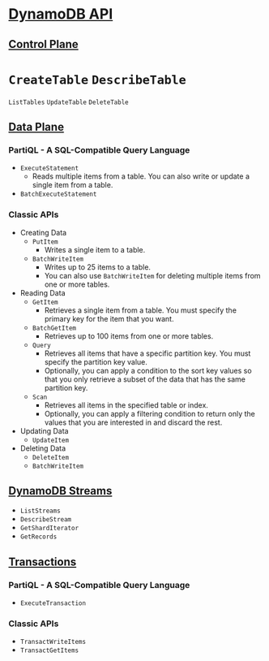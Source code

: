 # [DynamoDB API](https://docs.aws.amazon.com/amazondynamodb/latest/developerguide/HowItWorks.API.html)
## [Control Plane](https://docs.aws.amazon.com/amazondynamodb/latest/developerguide/HowItWorks.API.html#HowItWorks.API.ControlPlane)
`CreateTable`
`DescribeTable`
=
`ListTables`
`UpdateTable`
`DeleteTable`


## [Data Plane](https://docs.aws.amazon.com/amazondynamodb/latest/developerguide/HowItWorks.API.html#HowItWorks.API.DataPlane)
### PartiQL - A SQL-Compatible Query Language
-  `ExecuteStatement`
	-  Reads multiple items from a table. You can also write or update a single item from a table.
-  `BatchExecuteStatement`

### Classic APIs
-  Creating Data
	-  `PutItem`
		- Writes a single item to a table.
	-  `BatchWriteItem`
		- Writes up to 25 items to a table.
		- You can also use `BatchWriteItem` for deleting multiple items from one or more tables.
-  Reading Data
	-  `GetItem`
		- Retrieves a single item from a table. You must specify the primary key for the item that you want.
	-  `BatchGetItem`
		- Retrieves up to 100 items from one or more tables.
	-  `Query`
		- Retrieves all items that have a specific partition key. You must specify the partition key value.
		- Optionally, you can apply a condition to the sort key values so that you only retrieve a subset of the data that has the same partition key.
	-  `Scan`
		- Retrieves all items in the specified table or index.
		- Optionally, you can apply a filtering condition to return only the values that you are interested in and discard the rest.
-  Updating Data
	-  `UpdateItem`
-  Deleting Data
	-  `DeleteItem`
	-  `BatchWriteItem`


## [DynamoDB Streams](https://docs.aws.amazon.com/amazondynamodb/latest/developerguide/HowItWorks.API.html#HowItWorks.API.Streams)
-  `ListStreams`
-  `DescribeStream`
-  `GetShardIterator`
-  `GetRecords`


## [Transactions](https://docs.aws.amazon.com/amazondynamodb/latest/developerguide/HowItWorks.API.html#HowItWorks.API.Transactions)
### PartiQL - A SQL-Compatible Query Language
-  `ExecuteTransaction`

### Classic APIs
-  `TransactWriteItems`
-  `TransactGetItems`

<!--stackedit_data:
eyJoaXN0b3J5IjpbNDkwODg2NjMyLC0xODE3MDIwNDc1XX0=
-->